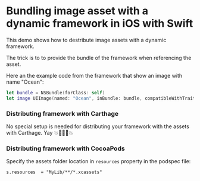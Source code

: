 # Bundling image asset with a dynamic framework in iOS with Swift

This demo shows how to destribute image assets with a dynamic framework.

The trick is to to provide the bundle of the framework when referencing the asset.

Here an the example code from the framework that show an image with name "Ocean":

```Swift
let bundle = NSBundle(forClass: self)
let image UIImage(named: "Ocean", inBundle: bundle, compatibleWithTraitCollection: nil)
```


### Distributing framework with Carthage

No special setup is needed for distributing your framework with the assets with Carthage. Yay 💥🐰🐰🐰💥

### Distributing framework with CocoaPods

Specify the assets folder location in `resources` property in the podspec file:

```
s.resources  = "MyLib/**/*.xcassets"
```
